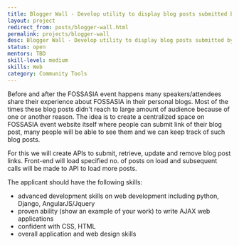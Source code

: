 ```yaml
---
title: Blogger Wall - Develop utility to display blog posts submitted by attendees
layout: project
redirect_from: posts/blogger-wall.html
permalink: projects/blogger-wall
desc: Blogger Wall - Develop utility to display blog posts submitted by attendees
status: open
mentors: TBD
skill-level: medium
skills: Web
category: Community Tools
---
```


Before and after the FOSSASIA event happens many speakers/attendees share their experience about FOSSASIA in their personal blogs. Most of the times these blog posts didn't reach to large amount of audience because of one or another reason. The idea is to create a centralized space on FOSSASIA event website itself where people can submit link of their blog post, many people will be able to see them and we can keep track of such blog posts.

For this we will create APIs to submit, retrieve, update and remove blog post links. Front-end will load specified no. of posts on load and subsequent calls will be made to API to load more posts.

The applicant should have the following skills:

* advanced development skills on web development including python, Django, AngularJS/Jquery
* proven ability (show an example of your work) to write AJAX web applications
* confident with CSS, HTML
* overall application and web design skills
